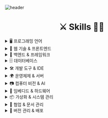 ![header](https://capsule-render.vercel.app/api?type=venom&color=auto&height=100&section=header&text=🌟Let's&nbsp;do&nbsp;it&nbsp;today🌟&fontSize=40&theme=tokyonight)

<div align=center><h1>⚔️ Skills  🚶‍♂️</h1></div>

<details>
  <summary>🖥️ 프로그래밍 언어</summary>
  <p>
    <img src="https://img.shields.io/badge/c-A8B9CC?style=for-the-badge&logo=c&logoColor=white">
    <img src="https://img.shields.io/badge/c++-00599C?style=for-the-badge&logo=cplusplus&logoColor=white">
    <img src="https://img.shields.io/badge/java-007396?style=for-the-badge&logo=java&logoColor=white">
    <img src="https://img.shields.io/badge/python-3776AB?style=for-the-badge&logo=python&logoColor=white">
    <img src="https://img.shields.io/badge/html5-E34F26?style=for-the-badge&logo=html5&logoColor=white">
    <img src="https://img.shields.io/badge/css-1572B6?style=for-the-badge&logo=css3&logoColor=white">
    <img src="https://img.shields.io/badge/javascript-F7DF1E?style=for-the-badge&logo=javascript&logoColor=black">
  </p>
</details>

<details>
  <summary>🎨 웹 기술 & 프론트엔드</summary>
  <p>
    <img src="https://img.shields.io/badge/jquery-0769AD?style=for-the-badge&logo=jquery&logoColor=white">
    <img src="https://img.shields.io/badge/ajax-0769AD?style=for-the-badge&logo=ajax&logoColor=white">
    <img src="https://img.shields.io/badge/bootstrap-7952B3?style=for-the-badge&logo=bootstrap&logoColor=white">
  </p>
</details>

<details>
  <summary>🔗 백엔드 & 프레임워크</summary>
  <p>
    <img src="https://img.shields.io/badge/spring-6DB33F?style=for-the-badge&logo=spring&logoColor=white">
    <img src="https://img.shields.io/badge/springboot-6DB33F?style=for-the-badge&logo=springboot&logoColor=white">
    <img src="https://img.shields.io/badge/flask-000000?style=for-the-badge&logo=flask&logoColor=white">
  </p>
</details>

<details>
  <summary>🗄️ 데이터베이스</summary>
  <p>
    <img src="https://img.shields.io/badge/oracle-F80000?style=for-the-badge&logo=oracle&logoColor=white">
    <img src="https://img.shields.io/badge/mysql-4479A1?style=for-the-badge&logo=mysql&logoColor=white">
    <img src="https://img.shields.io/badge/mariaDB-003545?style=for-the-badge&logo=mariaDB&logoColor=white">
  </p>
</details>

<details>
  <summary>🛠️ 개발 도구 & IDE</summary>
  <p>
    <img src="https://img.shields.io/badge/visualstudio-5C2D91?style=for-the-badge&logo=visualstudio&logoColor=white">
    <img src="https://img.shields.io/badge/visualstudiocode-007ACC?style=for-the-badge&logo=visualstudiocode&logoColor=white">
    <img src="https://img.shields.io/badge/eclipseide-2C2255?style=for-the-badge&logo=eclipseide&logoColor=white">
    <img src="https://img.shields.io/badge/pycharm-000000?style=for-the-badge&logo=pycharm&logoColor=white">
  </p>
</details>

<details>
  <summary>🌍 운영체제 & 서버</summary>
  <p>
    <img src="https://img.shields.io/badge/linux-FCC624?style=for-the-badge&logo=linux&logoColor=black">
    <img src="https://img.shields.io/badge/amazonaws-232F3E?style=for-the-badge&logo=amazonaws&logoColor=white">
    <img src="https://img.shields.io/badge/apache tomcat-F8DC75?style=for-the-badge&logo=apachetomcat&logoColor=white">
  </p>
</details>

<details>
  <summary>📷 컴퓨터 비전 & AI</summary>
  <p>
    <img src="https://img.shields.io/badge/opencv-5C3EE8?style=for-the-badge&logo=opencv&logoColor=white">
    <img src="https://img.shields.io/badge/googlecolab-F9AB00?style=for-the-badge&logo=googlecolab&logoColor=white">
    <img src="https://img.shields.io/badge/yolo-D00000?style=for-the-badge&logo=yolo&logoColor=white">
  </p>
</details>

<details>
  <summary>📡 임베디드 & 하드웨어</summary>
  <p>
    <img src="https://img.shields.io/badge/raspberrypi-A22846?style=for-the-badge&logo=raspberrypi&logoColor=white">
    <img src="https://img.shields.io/badge/arduino-00878F?style=for-the-badge&logo=arduino&logoColor=white">
    <img src="https://img.shields.io/badge/atmega128-A22846?style=for-the-badge&logo=atmega128&logoColor=white">
  </p>
</details>

<details>
  <summary>📦 가상화 & 시스템 관리</summary>
  <p>
    <img src="https://img.shields.io/badge/virtualbox-183A61?style=for-the-badge&logo=virtualbox&logoColor=white">
    <img src="https://img.shields.io/badge/vmware-607078?style=for-the-badge&logo=vmware&logoColor=white">
  </p>
</details>

<details>
  <summary>📑 협업 & 문서 관리</summary>
  <p>
    <img src="https://img.shields.io/badge/notion-000000?style=for-the-badge&logo=notion&logoColor=white">
    <img src="https://img.shields.io/badge/googledocs-4285F4?style=for-the-badge&logo=googledocs&logoColor=white">
    <img src="https://img.shields.io/badge/googlemeet-00897B?style=for-the-badge&logo=googlemeet&logoColor=white">
    <img src="https://img.shields.io/badge/drawio-F08705?style=for-the-badge&logo=diagramsdotnet&logoColor=white">
  </p>
</details>

<details>
  <summary>🌱 버전 관리 & 배포</summary>
  <p>
    <img src="https://img.shields.io/badge/github-181717?style=for-the-badge&logo=github&logoColor=white">
    <img src="https://img.shields.io/badge/gitlab-FCA121?style=for-the-badge&logo=gitlab&logoColor=white">
    <img src="https://img.shields.io/badge/jenkins-D24939?style=for-the-badge&logo=jenkins&logoColor=white">
  </p>
</details>
